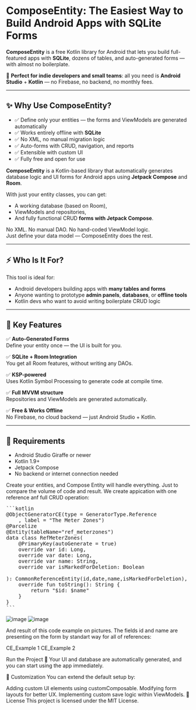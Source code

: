 # ComposeEntity: The Easiest Way to Build Android Apps with SQLite Forms

**ComposeEntity** is a free Kotlin library for Android that lets you build full-featured apps with **SQLite**, dozens of tables, and auto-generated forms — with almost no boilerplate.

🚀 **Perfect for indie developers and small teams**: all you need is **Android Studio** + **Kotlin** — no Firebase, no backend, no monthly fees.

---

## ✨ Why Use ComposeEntity?

- ✅ Define only your entities — the forms and ViewModels are generated automatically
- ✅ Works entirely offline with **SQLite**
- ✅ No XML, no manual migration logic
- ✅ Auto-forms with CRUD, navigation, and reports
- ✅ Extensible with custom UI
- ✅ Fully free and open for use


**ComposeEntity** is a Kotlin-based library that automatically generates database logic and UI forms for Android apps using **Jetpack Compose** and **Room**.

With just your entity classes, you can get:
- A working database (based on Room),
- ViewModels and repositories,
- And fully functional CRUD **forms with Jetpack Compose**.

No XML. No manual DAO. No hand-coded ViewModel logic.  
Just define your data model — ComposeEntity does the rest.

---

## ⚡ Who Is It For?

This tool is ideal for:
- Android developers building apps with **many tables and forms**
- Anyone wanting to prototype **admin panels**, **databases**, or **offline tools**
- Kotlin devs who want to avoid writing boilerplate CRUD logic

---

## 🚀 Key Features

✅ **Auto-Generated Forms**  
Define your entity once — the UI is built for you.

✅ **SQLite + Room Integration**  
You get all Room features, without writing any DAOs.

✅ **KSP-powered**  
Uses Kotlin Symbol Processing to generate code at compile time.

✅ **Full MVVM structure**  
Repositories and ViewModels are generated automatically.

✅ **Free & Works Offline**  
No Firebase, no cloud backend — just Android Studio + Kotlin.

---

## 🧰 Requirements

- Android Studio Giraffe or newer
- Kotlin 1.9+
- Jetpack Compose
- No backend or internet connection needed

Create your entities, and Compose Entity will handle everything. Just to compare the volume of code and result. We create appication with one reference anf full CRUD operation:

<pre>
```kotlin
@ObjectGeneratorCE(type = GeneratorType.Reference
    , label = "The Meter Zones")
@Parcelize
@Entity(tableName="ref_meterzones")
data class RefMeterZones(
    @PrimaryKey(autoGenerate = true)
    override var id: Long,
    override var date: Long,
    override var name: String,
    override var isMarkedForDeletion: Boolean

): CommonReferenceEntity(id,date,name,isMarkedForDeletion), Parcelable{
    override fun toString(): String {
        return "$id: $name"
    }
}
```</pre>

![image](https://github.com/user-attachments/assets/38aac061-1180-4841-87d1-09ef9cfb65a8)
![image](https://github.com/user-attachments/assets/6bbd9e59-dd71-4b48-8dd8-7db3e3f22908)

And result of this code example on pictures. The fields id and name are presenting on the form by standart way for all of references:

CE_Example 1 CE_Example 2

Run the Project 🚀
Your UI and database are automatically generated, and you can start using the app immediately.

📝 Customization
You can extend the default setup by:

Adding custom UI elements using customComposable.
Modifying form layouts for better UX.
Implementing custom save logic within ViewModels.
📜 License
This project is licensed under the MIT License.
